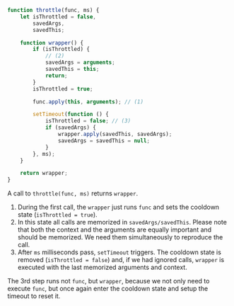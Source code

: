 ```js demo
function throttle(func, ms) {
    let isThrottled = false,
        savedArgs,
        savedThis;

    function wrapper() {
        if (isThrottled) {
            // (2)
            savedArgs = arguments;
            savedThis = this;
            return;
        }
        isThrottled = true;

        func.apply(this, arguments); // (1)

        setTimeout(function () {
            isThrottled = false; // (3)
            if (savedArgs) {
                wrapper.apply(savedThis, savedArgs);
                savedArgs = savedThis = null;
            }
        }, ms);
    }

    return wrapper;
}
```

A call to `throttle(func, ms)` returns `wrapper`.

1. During the first call, the `wrapper` just runs `func` and sets the cooldown state (`isThrottled = true`).
2. In this state all calls are memorized in `savedArgs/savedThis`. Please note that both the context and the arguments are equally important and should be memorized. We need them simultaneously to reproduce the call.
3. After `ms` milliseconds pass, `setTimeout` triggers. The cooldown state is removed (`isThrottled = false`) and, if we had ignored calls, `wrapper` is executed with the last memorized arguments and context.

The 3rd step runs not `func`, but `wrapper`, because we not only need to execute `func`, but once again enter the cooldown state and setup the timeout to reset it.
